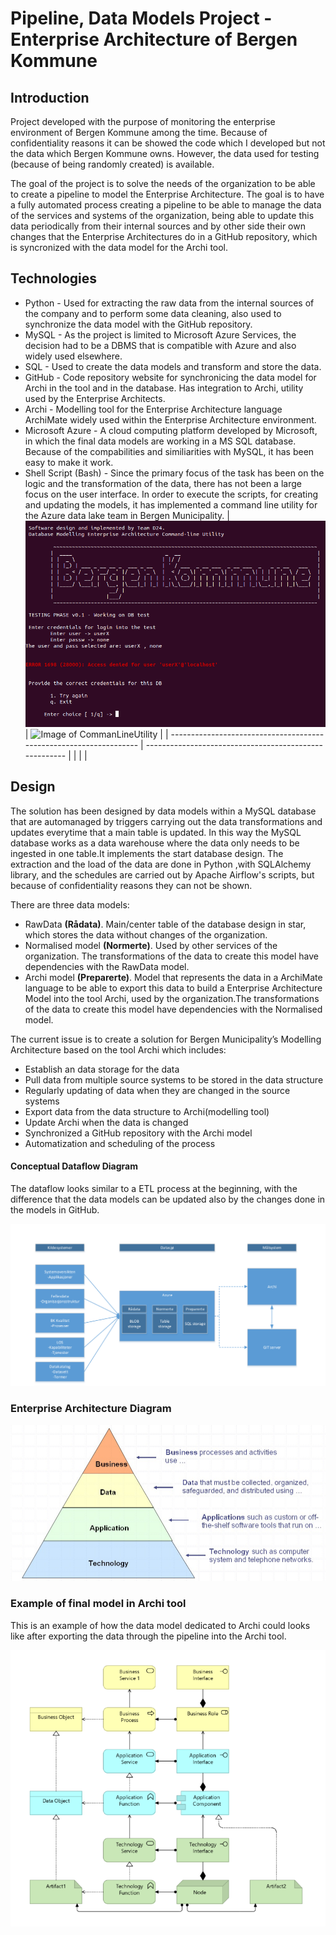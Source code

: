 # Pipeline, Data Models Project - Enterprise Architecture of Bergen Kommune

## Introduction
Project developed with the purpose of monitoring the enterprise environment of Bergen Kommune among the time. Because of confidentiality reasons it can be showed the code which I developed but not the data which Bergen Kommune owns. However, the data used for testing (because of being randomly created) is available.

The goal of the project is to solve the needs of the organization to be able to create a pipeline to model the Enterprise Architecture. The goal is to have a fully automated process creating a pipeline to be able to manage the data of the services and systems of the organization, being able to update this data periodically from their internal sources and by other side their own changes that the Enterprise Architectures do in a GitHub repository, which is syncronized with the data model for the Archi tool.

## Technologies 

- Python - Used for extracting the raw data from the internal sources of the company and to perform some data cleaning, also used to synchronize the data model with the GitHub repository. 
- MySQL - As the project is limited to Microsoft Azure Services, the decision had to be a DBMS that is compatible with Azure and also widely used elsewhere. 
- SQL - Used to create the data models and transform and store the data.
- GitHub - Code repository website for synchronicing the data model for Archi in the tool and in the database. Has integration to Archi, utility used by the Enterprise Architects.
- Archi - Modelling tool for the Enterprise Architecture language ArchiMate widely used within the Enterprise Architecture environment. 
- Microsoft Azure - A cloud computing platform developed by Microsoft, in which the final data models are working in a MS SQL database. Because of the compabilities and similiarities with MySQL, it has been easy to make it work.
- Shell Script (Bash) - Since the primary focus of the task has been on the logic and the transformation of the data, there has not been a large focus on the user interface. In order to execute the scripts, for creating and updating the models, it has implemented a command line utility for the Azure data lake team in Bergen Municipality.
| ![Image of Command Line Utility Login](/img/CommandUtil_Login.png) | ![Image of CommanLineUtility](/img/CommandUtil_2s.png) |
| ------------------------------------------------------------------ | ------------------------------------------------------ |
|                                                                    |                                                        |


## Design
The solution has been designed by data models within a MySQL database that are automanaged by triggers carrying out the data transformations and updates everytime that a main table is updated. In this way the MySQL database works as a data warehouse where the data only needs to be ingested in one table.It implements the start database design. The extraction and the load of the data are done in Python ,with SQLAlchemy library, and the schedules are carried out by Apache Airflow's scripts, but because of confidentiality reasons they can not be shown.

There are three data models:

- RawData **(Rådata)**. Main/center table of the database design in star, which stores the data without changes of the organization.
- Normalised model **(Normerte)**. Used by other services of the organization. The transformations of the data to create this model have dependencies with the RawData model.
- Archi model **(Preparerte)**. Model that represents the data in a ArchiMate language to be able to export this data to build a Enterprise Architecture Model into the tool Archi, used by the organization.The transformations of the data to create this model have dependencies with the Normalised model.



The current issue is to create a solution for Bergen Municipality’s Modelling Architecture based on the tool Archi which includes:

- Establish an data storage for the data
- Pull data from multiple source systems to be stored in the data structure
- Regularly updating of data when they are changed in the source systems
- Export data from the data structure to Archi(modelling tool)
- Update Archi when the data is changed
- Synchronized a GitHub repository with the Archi model
- Automatization and scheduling of the process

#### Conceptual Dataflow Diagram
The dataflow looks similar to a ETL process at the beginning, with the difference that the data models can be updated also by the changes done in the models in GitHub.

![Image of Dataflow](/img/ETL_Process.png)

### Enterprise Architecture Diagram

![Image of EA Diagram](/img/EA_Dia.png)

### Example of final model in Archi tool
This is an example of how the data model dedicated to Archi could looks like after exporting the data through the pipeline into the Archi tool.

![Image of Example of Archimate](/img/Archi_Ex.png)

